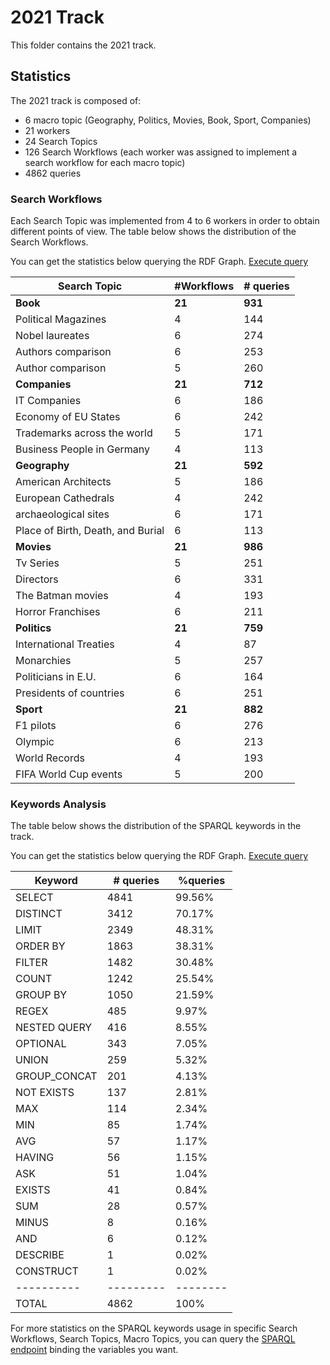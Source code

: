 # 2021 Track

This folder contains the 2021 track.

## Statistics

The 2021 track is composed of:
- 6 macro topic (Geography, Politics, Movies, Book, Sport, Companies)
- 21 workers
- 24 Search Topics
- 126 Search Workflows (each worker was assigned to implement a search workflow for each macro topic)
- 4862 queries

### Search Workflows

Each Search Topic was implemented from 4 to 6 workers in order to obtain different points of view. The table below shows the distribution of the Search Workflows.

You can get the statistics below querying the RDF Graph. [Execute query](http://grace.dei.unipd.it/sparql/?default-graph-uri=&query=PREFIX+esw%3A+%3Chttp%3A%2F%2Fw3id.org%2Fesw%2Fontology%23%3E%0D%0APREFIX+rdf%3A+%3Chttp%3A%2F%2Fwww.w3.org%2F1999%2F02%2F22-rdf-syntax-ns%23%3E%0D%0APREFIX+lsqv%3A+%3Chttp%3A%2F%2Flsq.aksw.org%2Fvocab%23%3E%0D%0APREFIX+eswr%3A+%3Chttp%3A%2F%2Fw3id.org%2Fesw%2Fresource%2F%3E%0D%0A%0D%0ASELECT+%3FtLab+%28COUNT%28DISTINCT+%3Fwork%29+AS+%3Fworks%29++%28COUNT%28DISTINCT+%3Fquery%29+AS+%3FnQueries%29+where%7B%0D%0A++++%3Ftopic+esw%3ApartOf+eswr%3AInformative2021Track.%0D%0A%3Ftopic+esw%3AmacroTopic+%3Fmacro.%0D%0A%3Ftopic+rdfs%3Alabel+%3FtLab.%0D%0A++++%3Fwork+esw%3Aimplements+%3Ftopic%3B%0D%0A++++++++++esw%3AhasPart+%3Fjob.%0D%0A++++%3Fjob+esw%3Aqueries+%3Fqueries.%0D%0A++++%3Fqueries+rdf%3Arest*%2Frdf%3Afirst++%3Fquery.%0D%0A%7D%0D%0AGROUP+BY+%3FtLab%0D%0AORDER+BY+%3FtLab&format=text%2Fhtml&timeout=0&signal_void=on)

| Search Topic | #Workflows | # queries|
| -------------| -----------| -----------|
| **Book** | **21** | **931**|
|Political Magazines     | 4         |  144 |
|Nobel laureates         | 6         |  274 |
|Authors comparison     | 6         |  253 |
|Author comparison         | 5         |  260 |
| **Companies** | **21** | **712**|
|IT Companies        |    6         |  186 |
|Economy of EU States       |    6         |  242 |
|Trademarks across the world        |    5        |  171 |
|Business People in Germany        |    4         |  113 |
| **Geography** | **21** | **592**|
|American Architects        |    5         |  186 |
|European Cathedrals       |    4         |  242 |
|archaeological sites        |    6        |  171 |
|Place of Birth, Death, and Burial        |    6        |  113 |
| **Movies** | **21** | **986**|
|Tv Series        |    5         |  251 |
|Directors       |    6         |  331 |
|The Batman movies        |    4        |  193 |
|Horror Franchises        |    6        |  211 |
| **Politics** | **21** | **759**|
|International Treaties        |    4         |  87 |
|Monarchies       |    5         |  257 |
|Politicians in E.U.        |    6        |  164 |
|Presidents of countries       |    6        |  251 |
| **Sport** | **21** | **882**|
|F1 pilots        |    6         |  276 |
|Olympic       |    6         |  213 |
|World Records        |    4        |  193 |
|FIFA World Cup events       |    5        |  200 |


### Keywords Analysis

The table below shows the distribution of the SPARQL keywords in the track.

You can get the statistics below querying the RDF Graph. [Execute query](http://grace.dei.unipd.it/sparql/?default-graph-uri=&query=PREFIX+esw%3A+%3Chttp%3A%2F%2Fw3id.org%2Fesw%2Fontology%23%3E%0D%0APREFIX+rdf%3A+%3Chttp%3A%2F%2Fwww.w3.org%2F1999%2F02%2F22-rdf-syntax-ns%23%3E%0D%0APREFIX+lsqv%3A+%3Chttp%3A%2F%2Flsq.aksw.org%2Fvocab%23%3E%0D%0APREFIX+eswr%3A+%3Chttp%3A%2F%2Fw3id.org%2Fesw%2Fresource%2F%3E%0D%0A%0D%0ASELECT+%3Fkeyword+%28COUNT%28*%29+AS+%3Fcount%29+where%7B%0D%0A++++%3Ftopic+esw%3ApartOf+eswr%3AInformative2021Track.%0D%0A++++%3Fwork+esw%3Aimplements+%3Ftopic%3B%0D%0A++++++++++esw%3AhasPart+%3Fjob.%0D%0A++++%3Fjob+esw%3Aqueries+%3Fqueries.%0D%0A++++%3Fqueries+rdf%3Arest*%2Frdf%3Afirst++%3Fquery.%0D%0A++++%3Fquery+lsqv%3AusesFeature+%3Fkeyword.%0D%0A%7D%0D%0AGROUP+BY+%3Fkeyword%0D%0AORDER+BY+DESC+%28%3Fcount%29&format=text%2Fhtml&timeout=0&signal_void=on)

| Keyword   | # queries | %queries |
| ----------| --------- | -------- | 
| SELECT 	| 4841 	    | 99.56% |
| DISTINCT 	| 3412      | 70.17% |
| LIMIT 	| 2349 	    | 48.31% |
| ORDER BY 	| 1863 	    | 38.31% |
| FILTER 	| 1482  	| 30.48% |
| COUNT 	| 1242  	| 25.54% |
| GROUP BY 	| 1050  	| 21.59% |
| REGEX 	| 485 	    | 9.97% |
| NESTED QUERY 	| 416 	| 8.55% |
| OPTIONAL 	| 343 	| 7.05% |
| UNION 	| 259 	| 5.32% |
| GROUP_CONCAT 	| 201 	| 4.13% |
| NOT EXISTS 	| 137 	| 2.81% |
| MAX 	    | 114 	| 2.34% |
| MIN 	    | 85 	| 1.74% |
| AVG 	    | 57 	| 1.17% |
| HAVING 	| 56 	| 1.15% |
| ASK 	    | 51 	| 1.04% |
| EXISTS 	| 41 	| 0.84% |
| SUM 	    | 28 	| 0.57% |
| MINUS 	| 8 	| 0.16% |
| AND 	    | 6 	| 0.12% |
| DESCRIBE 	| 1 	| 0.02% |
| CONSTRUCT | 1 	| 0.02% |
| ----------| --------- | -------- | 
| TOTAL     | 4862  | 100%  | 

For more statistics on the SPARQL keywords usage in specific Search Workflows, Search Topics, Macro Topics, you can query the [SPARQL endpoint](http://w3id.org/esw/sparql) binding the variables you want.

